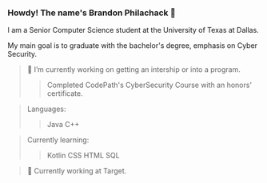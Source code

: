 ### Howdy! The name's Brandon Philachack 👋

I am a Senior Computer Science student at the University of Texas at Dallas.

My main goal is to graduate with the bachelor's degree, emphasis on Cyber Security.

> 🔭 I’m currently working on getting an intership or into a program.
  >> Completed CodePath's CyberSecurity Course with an honors' certificate.

> Languages: 
  >> Java
  >> C++

  > Currently learning:
  >> Kotlin
  >> CSS
  >> HTML
  >> SQL

> :briefcase: Currently working at Target.

